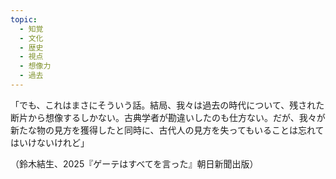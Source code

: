 ```yaml
---
topic:
  - 知覚
  - 文化
  - 歴史
  - 視点
  - 想像力
  - 過去
---
```

「でも、これはまさにそういう話。結局、我々は過去の時代について、残された断片から想像するしかない。古典学者が勘違いしたのも仕方ない。だが、我々が新たな物の見方を獲得したと同時に、古代人の見方を失ってもいることは忘れてはいけないけれど」

（鈴木結生、2025『ゲーテはすべてを言った』朝日新聞出版）